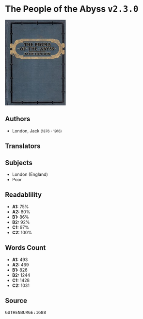 # The People of the Abyss <kbd>v2.3.0</kbd>

![](./cover.medium.jpg "")

## Authors


 - London, Jack <small>(1876 - 1916)</small>

## Translators



## Subjects


 - London (England)
 - Poor

## Readablility


 - **A1:** 75%
 - **A2:** 80%
 - **B1:** 86%
 - **B2:** 92%
 - **C1:** 97%
 - **C2:** 100%

## Words Count


 - **A1:** 493
 - **A2:** 469
 - **B1:** 826
 - **B2:** 1244
 - **C1:** 1428
 - **C2:** 1031

## Source


<kbd>GUTHENBURGE:1688</kbd>
